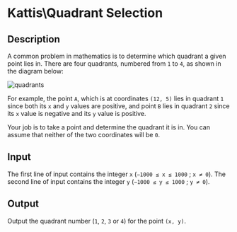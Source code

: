 # Kattis\Quadrant Selection

## Description

A common problem in mathematics is to determine which quadrant a given point lies in. There are four quadrants, numbered from `1` to `4`, as shown in the diagram below:

![quadrants](https://open.kattis.com/problems/quadrant/file/statement/en/img-0001.png)

For example, the point `A`, which is at coordinates `(12, 5)` lies in quadrant `1` since both its `x` and `y` values are positive, and point `B` lies in quadrant `2` since its `x` value is negative and its `y` value is positive.

Your job is to take a point and determine the quadrant it is in. You can assume that neither of the two coordinates will be `0`.

## Input

The first line of input contains the integer `x` (`−1000 ≤ x ≤ 1000` ; `x ≠ 0`). The second line of input contains the integer `y` (`−1000 ≤ y ≤ 1000` ; `y ≠ 0`).

## Output

Output the quadrant number (`1`, `2`, `3` or `4`) for the point `(x, y)`.
